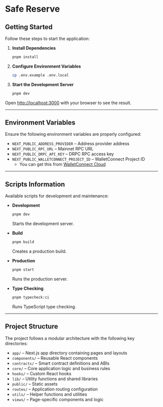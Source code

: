 # Safe Reserve

## Getting Started

Follow these steps to start the application:

1. **Install Dependencies**
   ```sh
   pnpm install
   ```
2. **Configure Environment Variables**
   ```sh
   cp .env.example .env.local
   ```
3. **Start the Development Server**
   ```sh
   pnpm dev
   ```

Open [http://localhost:3000](http://localhost:3000) with your browser to see the result.

---

## Environment Variables

Ensure the following environment variables are properly configured:

- `NEXT_PUBLIC_ADDRESS_PROVIDER` – Address provider address
- `NEXT_PUBLIC_RPC_URL` – Mainnet RPC URL
- `NEXT_PUBLIC_DRPC_API_KEY` – DRPC RPC access key
- `NEXT_PUBLIC_WALLETCONNECT_PROJECT_ID` – WalletConnect Project ID
  - You can get this from [WalletConnect Cloud](https://cloud.walletconnect.com/)

---

## Scripts Information

Available scripts for development and maintenance:

- **Development**

  ```sh
  pnpm dev
  ```

  Starts the development server.

- **Build**

  ```sh
  pnpm build
  ```

  Creates a production build.

- **Production**

  ```sh
  pnpm start
  ```

  Runs the production server.

- **Type Checking**
  ```sh
  pnpm typecheck:ci
  ```
  Runs TypeScript type checking.

---

## Project Structure

The project follows a modular architecture with the following key directories:

- `app/` – Next.js app directory containing pages and layouts
- `components/` – Reusable React components
- `contracts/` – Smart contract definitions and ABIs
- `core/` – Core application logic and business rules
- `hooks/` – Custom React hooks
- `lib/` – Utility functions and shared libraries
- `public/` – Static assets
- `routes/` – Application routing configuration
- `utils/` – Helper functions and utilities
- `views/` – Page-specific components and logic
